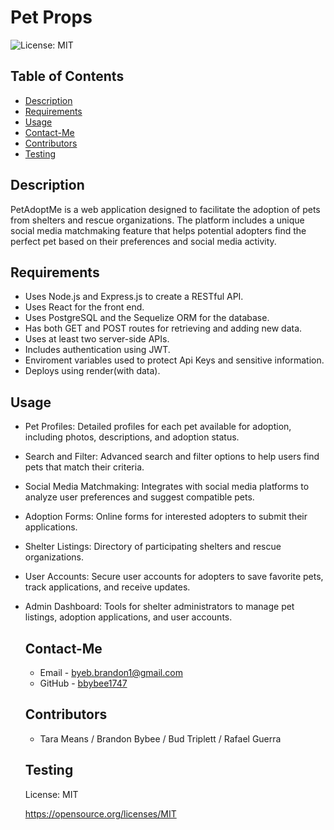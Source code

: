 # Pet Props

![License: MIT](https://img.shields.io/badge/License-MIT-yellow.svg)

## Table of Contents

- [Description](#description)
- [Requirements](#requirements)
- [Usage](#usage)
- [Contact-Me](#contact-me)
- [Contributors](#contributors)
- [Testing](#testing)

## Description

PetAdoptMe is a web application designed to facilitate the adoption of pets from shelters and rescue organizations. The platform includes a unique social media matchmaking feature that helps potential adopters find the perfect pet based on their preferences and social media activity.

## Requirements

- Uses Node.js and Express.js to create a RESTful API.
- Uses React for the front end.
- Uses PostgreSQL and the Sequelize ORM for the database.
- Has both GET and POST routes for retrieving and adding new data.
- Uses at least two server-side APIs.
- Includes authentication using JWT.
- Enviroment variables used to protect Api Keys and sensitive information.
- Deploys using render(with data).

## Usage

- Pet Profiles: Detailed profiles for each pet available for adoption, including photos, descriptions, and adoption status.
- Search and Filter: Advanced search and filter options to help users find pets that match their criteria.
- Social Media Matchmaking: Integrates with social media platforms to analyze user preferences and suggest compatible pets.
- Adoption Forms: Online forms for interested adopters to submit their applications.
- Shelter Listings: Directory of participating shelters and rescue organizations.
- User Accounts: Secure user accounts for adopters to save favorite pets, track applications, and receive updates.
- Admin Dashboard: Tools for shelter administrators to manage pet listings, adoption applications, and user accounts.

  ## Contact-Me

  - Email - byeb.brandon1@gmail.com
  - GitHub - [bbybee1747](https://github.com/bbybee1747/PetProps)

  ## Contributors

  - Tara Means / Brandon Bybee / Bud Triplett / Rafael Guerra

  ## Testing

  License: MIT

  https://opensource.org/licenses/MIT
